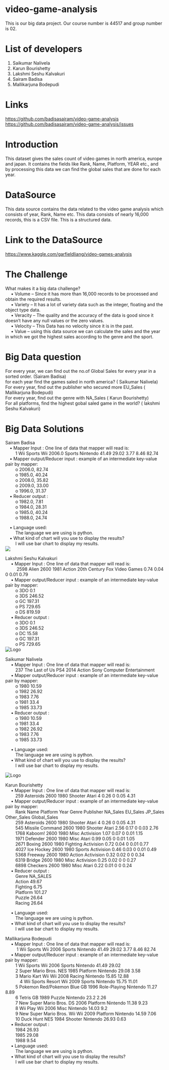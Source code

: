 # video-game-analysis
This is our big data project. Our course number is 44517 and group number is 02. <br>

# List of developers
  1. Saikumar Nalivela
  2. Karun Bourishetty
  3. Lakshmi Seshu Kalvakuri
  4. Sairam Badisa
  5. Mallikarjuna Bodepudi
  
# Links
  https://github.com/badisasairam/video-game-analysis <br>
  https://github.com/badisasairam/video-game-analysis/issues
  
# Introduction
  This dataset gives the sales count of video games in north america, europe and japan. It contains the fields like Rank, Name, Platform, YEAR       etc., and by processing this data we can find the global sales that are done for each year.
  
# DataSource
  This data source contains the data related to the video game analysis which consists of year, Rank, Name etc.  This data consists of       nearly 16,000 records, this is a CSV file. This is a structured data.

# Link to the DataSource
  https://www.kaggle.com/garfieldliang/video-games-analysis
  
# The Challenge
  What makes it a big data challenge? <br>
  &emsp; •	Volume – Since it has more than 16,000 records to be processed and obtain the required results. <br>
  &emsp; •	Variety – It has a lot of variety data such as the integer, floating and the object type data. <br>
  &emsp; •	Veracity – The quality and the accuracy of the data is good since it doesn’t have any null values or the zero values. <br>
  &emsp; •	Velocity – This Data has no velocity since it is in the past. <br>
  &emsp; •	Value – using this data source we can calculate the sales and the year in which we got the highest sales according to the               genre and the sport. <br>
  
# Big Data question
  For every year, we can find out the no.of Global Sales for every year in a sorted order. (Sairam Badisa) <br>
  for each year find the games saled in north america? ( Saikumar Nalivela) <br>
  For every year, find out the publisher who secured more EU_Sales ( Mallikarjuna Bodepudi) <br>
  For every year, find out the genre with NA_Sales ( Karun Bourishetty) <br>
  For all platforms, find the highest gobal saled game in the world? ( lakshmi Seshu Kalvakuri) <br>
 
# Big Data Solutions
  Sairam Badisa <br>
  &emsp;•	Mapper Input : One line of data that mapper will read is: <br>
  &emsp; &emsp;1 Wii Sports Wii 2006.0 Sports Nintendo 41.49 29.02 3.77 8.46 82.74 <br>
  &emsp;•	Mapper output/Reducer input : example of an intermediate key-value pair by mapper: <br>
  &emsp;&emsp;   o	2006.0, 82.74 <br>
  &emsp;&emsp;   o	1985.0, 40.24 <br>
  &emsp;&emsp;   o	2008.0, 35.82 <br>
  &emsp;&emsp;   o	2009.0, 33.00 <br>
  &emsp;&emsp;   o	1996.0, 31.37 <br>
  &emsp;•	Reducer output : <br>
  &emsp;&emsp;   o	1982.0, 7.81 <br>
  &emsp;&emsp;   o	1984.0, 28.31 <br>
  &emsp;&emsp;   o	1985.0, 40.24 <br>
  &emsp;&emsp;   o	1988.0, 24.74 <br>
  
  &emsp;•	Language used: <br>
  &emsp;&emsp;  The language we are using is python. <br>
  &emsp;•	What kind of chart will you use to display the results? <br>
  &emsp;&emsp;  I will use bar chart to display my results. <br>
  ![](https://github.com/badisasairam/video-game-analysis/blob/master/GlobalSales/pic.PNG)
  
    
   Lakshmi Seshu Kalvakuri <br>
&emsp; •	Mapper Input : One line of data that mapper will read is: <br>
&emsp; &emsp; 2598	Alien	2600	1981	Action	20th Century Fox Video Games	0.74	0.04	0	0.01	0.79<br>
&emsp; •	Mapper output/Reducer input : example of an intermediate key-value pair by mapper: <br>
&emsp;&emsp;   o	3DO	0.1 <br>
  &emsp;&emsp;   o	3DS 	246.52<br>
  &emsp;&emsp;   o	GC 	197.31<br>
  &emsp;&emsp;   o	PS 	729.65<br>
  &emsp;&emsp;   o	DS 	819.59<br>
&emsp; •	Reducer output : <br>
&emsp;&emsp;   o	3DO	0.1 <br>
  &emsp;&emsp;   o	3DS 	246.52<br>
  &emsp;&emsp;   o	DC 	15.58<br>
  &emsp;&emsp;   o	GC 	197.31<br>
  &emsp;&emsp;   o	PS 	729.65<br>
![Logo](Capture.PNG)



Saikumar Nalivela <br>
&emsp; •	Mapper Input : One line of data that mapper will read is: <br>
&emsp; &emsp;237	The Last of Us	PS4	2014	Action	Sony Computer Entertainment <br>
&emsp; •	Mapper output/Reducer input : example of an intermediate key-value pair by mapper: <br>
  &emsp;&emsp;   o	1980	10.59<br>
  &emsp;&emsp;   o	1982	26.92 <br>
  &emsp;&emsp;   o	1983	7.76 <br>
  &emsp;&emsp;   o	1981	33.4<br>
  &emsp;&emsp;   o	1985	33.73 <br>
&emsp; •	Reducer output : <br>
  &emsp;&emsp;   o	1980	10.59<br>
  &emsp;&emsp;   o	1981	33.4<br> 
  &emsp;&emsp;   o	1982	26.92 <br>
  &emsp;&emsp;   o	1983	7.76 <br>
  &emsp;&emsp;   o	1985	33.73 <br>

&emsp; •	Language used: <br>
&emsp;&emsp; The language we are using is python. <br>
&emsp; •	What kind of chart will you use to display the results? <br>
&emsp;&emsp; I will use bar chart to display my results. <br>


![Logo](bargarph.PNG)



Karun Bourishetty<br>
&emsp; •	Mapper Input : One line of data that mapper will read is: <br>
&emsp; &emsp;259	Asteroids	2600	1980	Shooter	Atari	4	0.26	0	0.05	4.31 <br>
&emsp; •	Mapper output/Reducer input : example of an intermediate key-value pair by mapper: <br>
&emsp; &emsp;Rank	Name	Platform	Year	Genre	Publisher	NA_Sales	EU_Sales	JP_Sales	Other_Sales	Global_Sales <br>
&emsp; &emsp;259	Asteroids	2600	1980	Shooter	Atari	4	0.26	0	0.05	4.31 <br>
&emsp; &emsp;545	Missile Command	2600	1980	Shooter	Atari	2.56	0.17	0	0.03	2.76 <br>
&emsp; &emsp;1768	Kaboom!	2600	1980	Misc	Activision	1.07	0.07	0	0.01	1.15 <br>
&emsp; &emsp;1971	Defender	2600	1980	Misc	Atari	0.99	0.05	0	0.01	1.05 <br>
&emsp; &emsp;2671	Boxing	2600	1980	Fighting	Activision	0.72	0.04	0	0.01	0.77 <br>
&emsp; &emsp;4027	Ice Hockey	2600	1980	Sports	Activision	0.46	0.03	0	0.01	0.49 <br>
&emsp; &emsp;5368	Freeway	2600	1980	Action	Activision	0.32	0.02	0	0	0.34 <br>
&emsp; &emsp;6319	Bridge	2600	1980	Misc	Activision	0.25	0.02	0	0	0.27 <br>
&emsp; &emsp;6898	Checkers	2600	1980	Misc	Atari	0.22	0.01	0	0	0.24 <br>
&emsp; •	Reducer output : <br>
&emsp; &emsp;Genre	NA_SALES <br>
&emsp; &emsp;Action 49.67 <br>
&emsp; &emsp;Fighting 6.75 <br>
&emsp; &emsp;Platform 101.27<br>
&emsp; &emsp;Puzzle 26.64<br>
&emsp; &emsp;Racing 26.64<br>



&emsp; •	Language used: <br>
&emsp;&emsp; The language we are using is python. <br>
&emsp; •	What kind of chart will you use to display the results? <br>
&emsp;&emsp; I will use bar chart to display my results. <br>

Mallikarjuna Bodepudi<br>
&emsp; •	Mapper Input : One line of data that mapper will read is: <br>
&emsp; &emsp; 1	Wii Sports	Wii	2006	Sports	Nintendo	41.49	29.02	3.77	8.46	82.74 <br>
&emsp; •	Mapper output/Reducer input : example of an intermediate key-value pair by mapper: <br>
&emsp; &emsp;1	Wii Sports	Wii	2006	Sports	Nintendo	41.49	29.02 <br>
&emsp; &emsp;2	Super Mario Bros.	NES	1985	Platform	Nintendo	29.08	3.58<br>
&emsp; &emsp;3	Mario Kart Wii	Wii	2008	Racing	Nintendo	15.85	12.88 <br>
&emsp; &emsp;&emsp;4	Wii Sports Resort	Wii	2009	Sports	Nintendo	15.75	11.01 <br>
&emsp; &emsp;5	Pokemon Red/Pokemon Blue	GB	1996	Role-Playing	Nintendo	11.27	8.89 <br>
&emsp; &emsp;6	Tetris	GB	1989	Puzzle	Nintendo	23.2	2.26 <br>
&emsp; &emsp;7	New Super Mario Bros.	DS	2006	Platform	Nintendo	11.38	9.23 <br>
&emsp; &emsp;8	Wii Play	Wii	2006	Misc	Nintendo	14.03	9.2 <br>
&emsp; &emsp;9	New Super Mario Bros. Wii	Wii	2009	Platform	Nintendo	14.59	7.06 <br>
&emsp; &emsp;10	Duck Hunt	NES	1984	Shooter	Nintendo	26.93	0.63 <br>
&emsp; •	Reducer output : <br>
&emsp; &emsp;1984 26.93<br>
&emsp; &emsp;1985 29.08<br>
&emsp; &emsp;1988 9.54<br>
&emsp; •	Language used: <br>
&emsp;&emsp; The language we are using is python. <br>
&emsp; •	What kind of chart will you use to display the results? <br>
&emsp;&emsp; I will use bar chart to display my results. <br>


        
    
      

      

  
  

